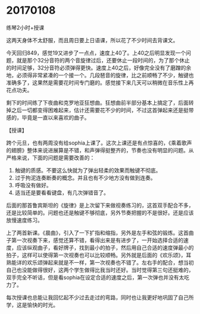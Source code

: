 # 20170108

练琴2小时+授课

这两天身体不太舒服，而且周日要上日语课，所以花了不少时间去背课文。

今天回归849，感觉19又进步了一点点，速度上40了。上40之后明显发现一个问题，就是那个32分音符的两个音旋律过后，还要休止一段时间的，为了那个休止的时间足够，32分音符必须弹得更快。速度上40之后，好像完全没有了磨蹭的余地，必须得非常紧凑的一个接一个。几段琶音的旋律，比之前顺畅了不少，触键也准确多了，这果然是需要花时间专门磨的。感觉接下来几天可以稍微在音乐性上再花点功夫。

剩下的时间练了下夜曲和克罗地亚狂想曲。狂想曲前半部分基本上搞定了，后面转掉之后一切都变得困难起来，估计还需要花不少的时间，不过这首弹起来还是挺带感的，毕竟是一直以来喜欢的曲子。

【授课】

跨个元旦，也有两周没有给sophia上课了。这次上课还是有点惊喜的，《乘着歌声的翅膀》整体来说进展算是不错，和声弹得挺整齐的，节奏也没有明显的问题。从严格来说，下面的问题是需要改善的：

1. 触键的质感。不要这么快就为了弹出轻柔的效果而触键不彻底。
2. 过于拘泥连奏断奏的概念。并且也有不少地方没有做到连奏。
3. 呼吸没有做好。
4. 适当还是要看看键盘，有几次弹错音了。

后面的那首鲁宾斯坦的《旋律》是上次留下来做视奏练习的，这首双手配合不多，还是比较简单的。问题也还是触键不够彻底，另外节奏把握的不是很好。还是应该放慢速度练习。

上了两首新课。《晨曲》，引入了一下扩指和缩指，另外是左手和弦的锻炼。这首曲子第一次视奏下来，感觉还算不错，看得出来是有进步了，一开始选择合适的速度，应该纵观曲子，看好牌子，找到最小的拍子，然后用自己合适的速度弹最小的拍子，这样可以使得第一次视奏也可以比较顺畅。另外就是后面的《欢乐颂》，耳熟能详的欢乐颂弹起来就是不一样，第一次视奏也不错了。左右手的配合，想当初自己也没能做得很好，这两个学生做得比我当时还好。当时觉得第三句还挺难的，双手完全不听话，但是看sophia在设定合适的速度之后，第一次弹也并没有太吃力了。

每次授课也总能让我回忆起不少过去走过的弯路，同时也让我更好地巩固了自己所学，这是愉快的时光。
